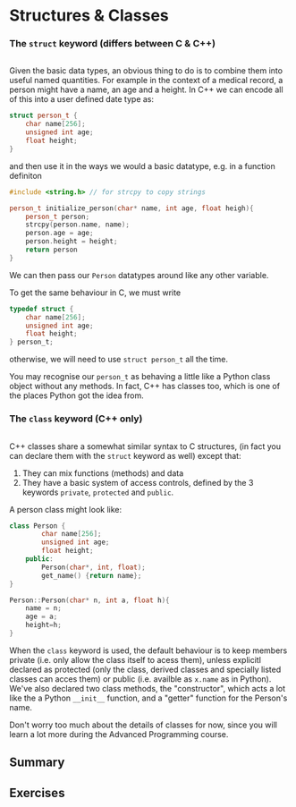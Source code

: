 # Structures & Classes

### The `struct` keyword (differs between C & C++)

```{index} structs
```

Given the basic data types, an obvious thing to do is to combine them into useful named quantities. For example in the context of a medical record, a person might have a name, an age
and a height. In C++ we can encode all of this into a user defined date type as:

```c++
struct person_t {
    char name[256];
    unsigned int age;
    float height;
}
```
and then use it in the ways we would a basic datatype, e.g. in a function definiton

```c++
#include <string.h> // for strcpy to copy strings

person_t initialize_person(char* name, int age, float heigh){
    person_t person;
    strcpy(person.name, name);
    person.age = age;
    person.height = height;
    return person
}
```

We can then pass our `Person` datatypes around like any other variable.

To get the same behaviour in C, we must write

```c
typedef struct {
    char name[256];
    unsigned int age;
    float height;
} person_t;
```
otherwise, we will need to use `struct person_t` all the time.

You may recognise our `person_t` as behaving a little like a Python class object without any methods. In fact, C++ has classes too, which is one of the places Python got the idea from.

### The `class` keyword (C++ only)

```{index} classes
```

C++ classes share a somewhat similar syntax to C structures, (in fact you can declare them with the `struct` keyword as well) except that:
1. They can mix functions (methods) and data
2. They have a basic system of access controls, defined by the 3 keywords `private`, `protected` and `public`.

A person class might look like:
``` c++
class Person {
        char name[256];
        unsigned int age;
        float height;
    public:
        Person(char*, int, float);
        get_name() {return name};
}

Person::Person(char* n, int a, float h){
    name = n;
    age = a;
    height=h;
}
```

When the `class` keyword is used, the default behaviour is to keep members private (i.e. only allow the class itself to acess them), unless explicitl declared as protected (only the class, derived classes and specially listed classes can acces them) or public (i.e. availble as `x.name` as in Python). We've also declared two class methods, the "constructor", which acts a lot like the a Python `__init__` function, and a "getter" function for the Person's name.

Don't worry too much about the details of classes for now, since you will learn a lot more during the Advanced Programming course.

## Summary

## Exercises